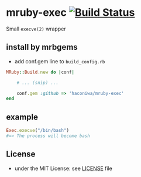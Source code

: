 # mruby-exec   [![Build Status](https://travis-ci.org/haconiwa/mruby-exec.svg?branch=master)](https://travis-ci.org/haconiwa/mruby-exec)

Small `execve(2)` wrapper

## install by mrbgems

- add conf.gem line to `build_config.rb`

```ruby
MRuby::Build.new do |conf|

    # ... (snip) ...

    conf.gem :github => 'haconiwa/mruby-exec'
end
```

## example

```ruby
Exec.execve("/bin/bash")
#=> The process will become bash
```

## License

- under the MIT License: see [LICENSE](./LICENSE) file
